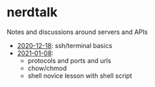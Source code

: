 # nerdtalk
Notes and discussions around servers and APIs

- [2020-12-18](2020-12-18-cli-basics.md): ssh/terminal basics
- [2021-01-08]():
  - protocols and ports and urls
  - chow/chmod
  - shell novice lesson with shell script
